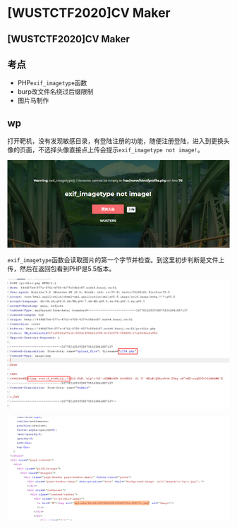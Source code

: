 # \[WUSTCTF2020]CV Maker

## \[WUSTCTF2020]CV Maker

## 考点

* PHP`exif_imagetype`函数
* burp改文件名绕过后缀限制
* 图片马制作

## wp

打开靶机，没有发现敏感目录，有登陆注册的功能，随便注册登陆，进入到更换头像的页面，不选择头像直接点上传会提示`exif_imagetype not image!`。

![](<../.gitbook/assets/image (8) (1).png>)

`exif_imagetype`函数会读取图片的第一个字节并检查。到这里初步判断是文件上传，然后在返回包看到PHP是5.5版本。

![](<../.gitbook/assets/image (27) (1) (1) (1).png>)

![](<../.gitbook/assets/image (17) (1).png>)
